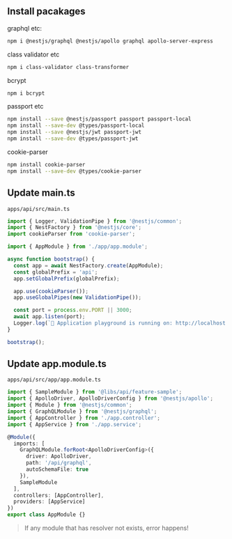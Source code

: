 ## Install pacakages

graphql etc:  

```bash
npm i @nestjs/graphql @nestjs/apollo graphql apollo-server-express
```

class validator etc  

```bash
npm i class-validator class-transformer
```

bcrypt  

```bash
npm i bcrypt
```

passport etc  

```bash
npm install --save @nestjs/passport passport passport-local
npm install --save-dev @types/passport-local
npm install --save @nestjs/jwt passport-jwt
npm install --save-dev @types/passport-jwt
```

cookie-parser  

```bash
npm install cookie-parser
npm install --save-dev @types/cookie-parser
```

## Update main.ts

 `apps/api/src/main.ts`

```ts
import { Logger, ValidationPipe } from '@nestjs/common';
import { NestFactory } from '@nestjs/core';
import cookieParser from 'cookie-parser';

import { AppModule } from './app/app.module';

async function bootstrap() {
  const app = await NestFactory.create(AppModule);
  const globalPrefix = 'api';
  app.setGlobalPrefix(globalPrefix);

  app.use(cookieParser());
  app.useGlobalPipes(new ValidationPipe());

  const port = process.env.PORT || 3000;
  await app.listen(port);
  Logger.log(`🚀 Application playground is running on: http://localhost:${port}/api/graphql`);
}

bootstrap();
```

## Update app.module.ts

 `apps/api/src/app/app.module.ts`

```ts
import { SampleModule } from '@libs/api/feature-sample';
import { ApolloDriver, ApolloDriverConfig } from '@nestjs/apollo';
import { Module } from '@nestjs/common';
import { GraphQLModule } from '@nestjs/graphql';
import { AppController } from './app.controller';
import { AppService } from './app.service';

@Module({
  imports: [
    GraphQLModule.forRoot<ApolloDriverConfig>({
      driver: ApolloDriver,
      path: '/api/graphql',
      autoSchemaFile: true
    }),
    SampleModule
  ],
  controllers: [AppController],
  providers: [AppService]
})
export class AppModule {}
```

> If any module that has resolver not exists, error happens!
